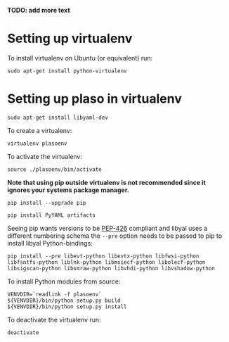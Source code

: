 **TODO: add more text**

# Setting up virtualenv
To install virtualenv on Ubuntu (or equivalent) run:
```
sudo apt-get install python-virtualenv
```

# Setting up plaso in virtualenv
```
sudo apt-get install libyaml-dev
```

To create a virtualenv:
```
virtualenv plasoenv
```

To activate the virtualenv:
```
source ./plasoenv/bin/activate
```

**Note that using pip outside virtualenv is not recommended since it ignores your systems package manager.**

```
pip install --upgrade pip
```

```
pip install PyYAML artifacts
```

Seeing pip wants versions to be [PEP-426](https://www.python.org/dev/peps/pep-0426/) compliant and libyal uses a different numbering schema the `--pre` option needs to be passed to pip to install libyal Python-bindings:
```
pip install --pre libevt-python libevtx-python libfwsi-python libfsntfs-python liblnk-python libmsiecf-python libolecf-python libsigscan-python libsmraw-python libvhdi-python libvshadow-python
```

To install Python modules from source:
```
VENVDIR=`readlink -f plasoenv`
${VENVDIR}/bin/python setup.py build
${VENVDIR}/bin/python setup.py install
```

To deactivate the virtualenv run:
```
deactivate
```